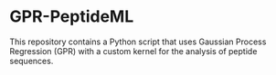 # GPR-PeptideML
This repository contains a Python script that uses Gaussian Process Regression (GPR) with a custom kernel for the analysis of peptide sequences.

